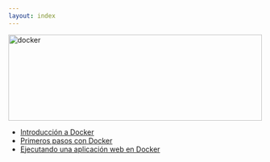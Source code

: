 ```yaml
---
layout: index
---
```

<p style="text-align: justify;"><a class="thumbnail" href="http://www.josedomingo.org/pledin/wp-content/uploads/2015/12/docker.png"><img class="aligncenter wp-image-1417" src="http://www.josedomingo.org/pledin/wp-content/uploads/2015/12/docker.png" alt="docker" width="503" height="171" srcset="http://www.josedomingo.org/pledin/wp-content/uploads/2015/12/docker.png 792w, http://www.josedomingo.org/pledin/wp-content/uploads/2015/12/docker-300x102.png 300w" sizes="(max-width: 503px) 100vw, 503px" /></a></p>

* [Introducción a Docker](introduccion)
* [Primeros pasos con Docker](primerospasos)
* [Ejecutando una aplicación web en Docker](aplicaiconweb)